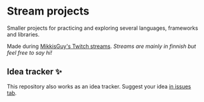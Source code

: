 # Stream projects
Smaller projects for practicing and exploring several languages, frameworks and libraries.

Made during [MikkisGuy's Twitch streams](http://twitch.tv/mikkisguy). *Streams are mainly in finnish but feel free to say hi!*

## Idea tracker ✨
This repository also works as an idea tracker. Suggest your idea [in issues tab](https://github.com/mikkisguy/stream-projects/issues).

